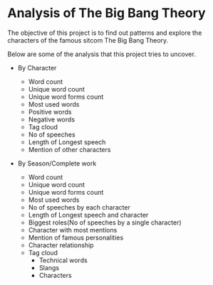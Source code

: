 # Analysis of The Big Bang Theory

The objective of this project is to find out patterns and explore the characters of the famous sitcom The Big Bang Theory.

Below are some of the analysis that this project tries to uncover.
+ By Character
    - Word count
    - Unique word count
    - Unique word forms count
    - Most used words
    - Positive words
    - Negative words
    - Tag cloud
    - No of speeches
    - Length of Longest speech
    - Mention of other characters

+ By Season/Complete work
    - Word count
    - Unique word count
    - Unique word forms count
    - Most used words
    - No of speeches by each character
    - Length of Longest speech and character
    - Biggest roles(No of speeches by a single character)
    - Character with most mentions
    - Mention of famous personalities
    - Character relationship
    - Tag cloud
        * Technical words
        * Slangs
        * Characters
